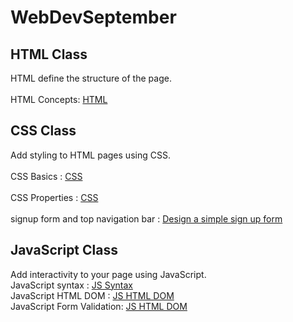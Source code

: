 # WebDevSeptember

## HTML Class
HTML define the structure of the page. <br><br>
HTML Concepts: <a href="https://github.com/LesleyBonyo/WebDevSeptember/tree/main/12-09-2023"> HTML</a> 
 <br>
## CSS Class
Add styling to HTML pages using CSS. <br><br>
CSS Basics : <a href="https://github.com/LesleyBonyo/WebDevSeptember/tree/main/20-09-2023">CSS</a> <br><br>
CSS Properties : <a href="https://github.com/LesleyBonyo/WebDevSeptember/tree/main/27-09-2023">CSS</a> <br><br>
signup form and top navigation bar : <a href="https://github.com/LesleyBonyo/WebDevSeptember/tree/main/04-10-2023">Design a simple sign up form</a>
<br>
## JavaScript Class
Add interactivity to your page using JavaScript.
<br>
JavaScript syntax :  <a href="https://github.com/LesleyBonyo/WebDevSeptember/tree/main/11-10-2023"> JS Syntax</a> 
 <br>
 JavaScript HTML DOM :  <a href="https://github.com/LesleyBonyo/WebDevSeptember/tree/main/17-10-2023"> JS HTML DOM</a> 
 <br>
 JavaScript Form Validation:  <a href="https://github.com/LesleyBonyo/WebDevSeptember/tree/main/04-10-2023"> JS HTML DOM</a> 
 <br>